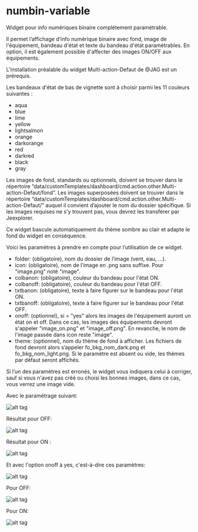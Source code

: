 # numbin-variable
Widget pour info numériques binaire complétement paramétrable.

Il permet l’affichage d’info numérique binaire avec fond, image de l'équipement, bandeau d'état et texte du bandeau d'état paramétrables.
En option, il est également possible d'affecter des images ON/OFF aux équipements.

L’installation préalable du widget Multi-action-Defaut de @JAG est un prérequis.

Les bandeaux d'état de bas de vignette sont à choisir parmi les 11 couleurs suivantes :

* aqua
* blue
* lime
* yellow
* lightsalmon
* orange
* darkorange
* red
* darkred
* black
* gray

Les images de fond, standards ou optionnels, doivent se trouver dans le répertoire “data/customTemplates/dashboard/cmd.action.other.Multi-action-Defaut/fond”. Les images superposées doivent se trouver dans le répertoire “data/customTemplates/dashboard/cmd.action.other.Multi-action-Defaut/” auquel il convient d’ajouter le nom du dossier spécifique.
Si les images requises ne s’y trouvent pas, vous devrez les transférer par Jeexplorer.

Ce widget bascule automatiquement du thème sombre au clair et adapte le fond du widget en conséquence.

Voici les paramètres à prendre en compte pour l’utilisation de ce widget.

* folder: (obligatoire), nom du dossier de l’image (vent, eau, …).
* icon: (obligatoire), nom de l’image en .png sans suffixe. Pour "image.png" noté "image".
* colbanon: (obligatoire), couleur du bandeau pour l'état ON.
* colbanoff: (obligatoire), couleur du bandeau pour l'état OFF.
* txtbanon: (obligatoire), texte à faire figurer sur le bandeau pour l'état ON.
* txtbanoff: (obligatoire), texte à faire figurer sur le bandeau pour l'état OFF.
* onoff: (optionnel), si = "yes" alors les images de l'équipement auront un état on et off. Dans ce cas, les images des équipements devront s'appeler "image_on.png" et "image_off.png". En revanche, le nom de l'image passée dans icon reste "image".
* theme: (optionnel), nom du thème de fond à afficher. Les fichiers de fond devront alors s’appeler fo_bkg_nom_dark.png et fo_bkg_nom_light.png. Si le paramètre est absent ou vide, les thèmes par défaut seront affichés.

Si l’un des paramètres est erronés, le widget vous indiquera celui à corriger, sauf si vous n'avez pas créé ou choisi les bonnes images, dans ce cas, vous verrez une image vide.

Avec le paramétrage suivant:

![alt tag](https://user-images.githubusercontent.com/54777712/69622993-58af7080-1042-11ea-9890-f7c0ff177641.PNG)

Résultat pour OFF:

![alt tag](https://user-images.githubusercontent.com/54777712/69622995-59480700-1042-11ea-96af-f9bb7871e809.PNG)

Résultat pour ON :

![alt tag](https://user-images.githubusercontent.com/54777712/69622997-59e09d80-1042-11ea-8a0e-a6513d857174.PNG)


Et avec l'option onoff à yes, c'est-à-dire ces paramètres:

![alt tag](https://user-images.githubusercontent.com/54777712/69667733-d9945980-108e-11ea-8d57-6c06c87b545b.PNG)

Pour OFF:

![alt tag](https://user-images.githubusercontent.com/54777712/69667748-def1a400-108e-11ea-84e9-a7185ab33470.PNG)

Pour ON:

![alt tag](https://user-images.githubusercontent.com/54777712/69667760-e153fe00-108e-11ea-836e-8519d195359a.PNG)
